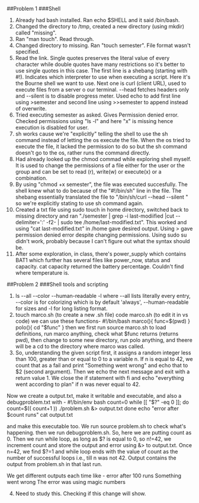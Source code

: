 ##Problem 1
###Shell
1. Already had bash installed. Ran echo $SHELL and it said /bin/bash. 
2. Changed the directory to /tmp, created a new directory (using mkdir) called "missing".
3. Ran "man touch". Read through.
4. Changed directory to missing. Ran "touch semester". File format wasn't specified.
5. Read the link. Single quotes preserves the literal value of every character while double quotes have many restrictions so it's better to use single quotes in this case. The first line is a shebang (starting with #!). Indicates which interpreter to use when executing a script. Here it's the Bourne shell we want to use. Next one is curl (client URL), used to execute files from a server o our terminal. --head fetches headers only and --silent is to disable progress meter. Used echo to add first line using >semester and second line using >>semester to append instead of overwrite.
6. Tried executing semester as asked. Gives Permission denied error. Checked permissions using "ls -l" and here "x" is missing hence execution is disabled for user.
7. sh <filename> works cause we're "explicitly" telling the shell to use the sh command instead of letting the os execute the file. When the os tried to execute the file, it lacked the permission to do so but the sh command doesn't go to the os, rather runs the command directly.
8. Had already looked up the chmod commad while exploring shell myself. It is used to change the permissions of a file either for the user or the group and can be set to read (r), write(w) or execute(x) or a combination. 
9. By using "chmod +x semester", the file was executed succesfully. The shell knew what to do because of the "#!/bin/sh" line in the file. The shebang essentially translated the file to "/bin/sh/curl --head --silent <URL>" so we're explicitly stating to use sh command again. 
10. Created a txt file using sudo touch in home directory, switched back to missing directory and ran "./semester | grep -i last-modiified |cut --delimiter=':' -f2- | sudo tee /home/last-modified.txt". This worked and using "cat last-modified.txt" in /home gave desired output.
Using > gave permission denied error despite changing permissions. 
Using sudo su didn't work, probably because I can't figure out what the syntax should be.
11. After some exploration, in class, there's power_supply which contains BAT1 which further has several files like power_now, status and capacity. cat capacity returned the battery percentage.
Couldn't find where temperature is.

##Problem 2
###Shell tools and scripting
1. ls --all --color --human-readable -l
where --all lists literally every entry, --color is for colorizing which is by default 'always', --human-readable for sizes and -l for long listing format.
2. touch marco.sh (to create a new .sh file)
code marco.sh (to edit it in vs code)
we can use these functions-
#!/bin/bash
marco(){
    func=$(pwd)
}
polo(){
    cd "$func"
}
then we first run source marco.sh to load definitions, run marco anything, check what $func returns (returns pwd), then change to some new directory, run polo anything, and theere will be a cd to the directory where marco was called.
3. So, understanding the given script first, it assigns a random integer less than 100, greater than or equal to 0 to a variable n. If n is equal to 42, we count that as a fail and print "Something went wrong" and echo that to $2 (second argument). Then we echo the next message and exit with a return value 1. We close the if statement with fi and echo "everything went according to plan" if n was never equal to 42.

Now we create a output.txt, make it writable and executable, and also a debugproblem.txt with -
#!/bin/env bash
count=0
while [[ "$?" -eq 0 ]];
do
count=$(( count+1 )) 
./problem.sh &> output.txt 
done
echo "error after $count runs"
cat output.txt

and make this executable too. 
We run source problem.sh to check what's happening. 
then we run debugproblem.sh. So, here we are putting count as 0. Then we run while loop, as long as $? is equal to 0, so n!=42, we increment count and store the output and error using &> to output.txt. Once n=42, we find $?=1 and while loop ends with the value of count as the number of successful loops i.e., till n was not 42. Output contains the output from problem.sh in that last run.

We get different outputs each time like -
error after 100 runs
Something went wrong
The error was using magic numbers

4. Need to study this. Checking if this change will show.